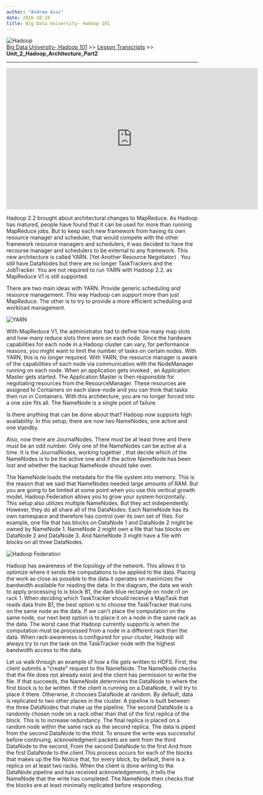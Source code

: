 ```yaml
---
author: "Andrew Goss"
date: 2016-10-18
title: Big Data University- Hadoop 101
---
```

![Hadoop](/img/post/hadoop.png "Hadoop")<br>
<a href="/2016/big-data-university--hadoop-101/">Big Data University- Hadoop 101</a> >> <a href="/page/big_data_university_hadoop_101/lesson_transcripts">Lesson Transcripts</a> >> <b>Unit_2_Hadoop_Architecture_Part2</b>
<hr>

<iframe width="660" height="371" src="https://www.youtube.com/embed/iJmJhxIsmb8" frameborder="0" allowfullscreen></iframe>

Hadoop 2.2 brought about architectural changes to MapReduce. As Hadoop has matured, people
have found that it can be used for more than running MapReduce jobs. But to keep each new
framework from having its own resource manager and scheduler, that would compete with the
other framework resource managers and schedulers, it was decided to have the recourse manager
and schedulers to be external to any framework. This new architecture is called YARN. (Yet
Another Resource Negotiator) . You still have DataNodes but there are no longer TaskTrackers
and the JobTracker. You are not required to run YARN with Hadoop 2.2. as MapReduce V1 is
still supported.

There are two main ideas with YARN. Provide generic scheduling and resource management. This way Hadoop can support more than just
MapReduce. The other is to try to provide a more efficient scheduling and workload management.

![YARN](/img/page/big_data_university_hadoop_101/yarn.png "YARN")

With MapReduce V1, the administrator had to define how many
map slots and how many reduce slots there were on each node. Since the hardware capabilities
for each node in a Hadoop cluster can vary, for performance reasons, you might want to
limit the number of tasks on certain nodes. With YARN, this is no longer required.
With YARN, the resource manager is aware of the capabilities of each node via communication
with the NodeManager running on each node. When an application gets invoked , an Application
Master gets started. The Application Master is then responsible for negotiating resources
from the ResourceManager. These resources are assigned to Containers on each slave-node
and you can think that tasks then run in Containers. With this architecture, you are no longer
forced into a one size fits all. The NameNode is a single point of failure.

Is there anything that can be done about that? Hadoop now supports high availability. In
this setup, there are now two NameNodes, one active and one standby.

Also, now there are JournalNodes. There must be at least three and there must be an odd
number. Only one of the NameNodes can be active at a time. It is the JournalNodes, working
together , that decide which of the NameNodes is to be the active one and if the active
NameNode has been lost and whether the backup NameNode should take over.

The NameNode loads the metadata for the file system into memory. This is the reason that
we said that NameNodes needed large amounts of RAM. But you are going to be limited at
some point when you use this vertical growth model. Hadoop Federation allows you to grow
your system horizontally. This setup also utilizes multiple NameNodes. But they act
independently. However, they do all share all of the DataNodes. Each NameNode has its
own namespace and therefore has control over its own set of files. For example, one file
that has blocks on DataNode 1 and DataNode 2 might be owned by NameNode 1. NameNode 2
might own a file that has blocks on DataNode 2 and DataNode 3. And NameNode 3 might have
a file with blocks on all three DataNodes.

![Hadoop Federation](/img/page/big_data_university_hadoop_101/hadoop_federation.png "Hadoop Federation")

Hadoop has awareness of the topology of the network. This allows it to optimize where
it sends the computations to be applied to the data. Placing the work as close as possible
to the data it operates on maximizes the bandwidth available for reading the data. In the diagram,
the data we wish to apply processing to is block B1, the dark blue rectangle on node
n1 on rack 1. When deciding which TaskTracker should receive a MapTask that reads data from
B1, the best option is to choose the TaskTracker that runs on the same node as the data. If
we can't place the computation on the same node, our next best option is to place it
on a node in the same rack as the data. The worst case that Hadoop currently supports
is when the computation must be processed from a node in a different rack than the data.
When rack-awareness is configured for your cluster, Hadoop will always try to run the
task on the TaskTracker node with the highest bandwidth access to the data.

Let us walk through an example of how a file gets written to HDFS. First, the client submits
a "create" request to the NameNode. The NameNode checks that the file does not already exist
and the client has permission to write the file. If that succeeds, the NameNode determines
the DataNode to where the first block is to be written. If the client is running on a
DataNode, it will try to place it there. Otherwise, it chooses DataNode at random. By default,
data is replicated to two other places in the cluster. A pipeline is built between the
three DataNodes that make up the pipeline. The second DataNode is a randomly chosen node
on a rack other than that of the first replica of the block. This is to increase redundancy.
The final replica is placed on a random node within the same rack as the second replica.
The data is piped from the second DataNode to the third. To ensure the write was successful
before continuing, acknowledgment packets are sent from the third DataNode to the second,
From the second DataNode to the first And from the first DataNode to the client This
process occurs for each of the blocks that makes up the file Notice that, for every block,
by default, there is a replica on at least two racks. When the client is done writing
to the DataNode pipeline and has received acknowledgements, it tells the NameNode that
the write has completed. The NameNode then checks that the blocks are at least minimally
replicated before responding.